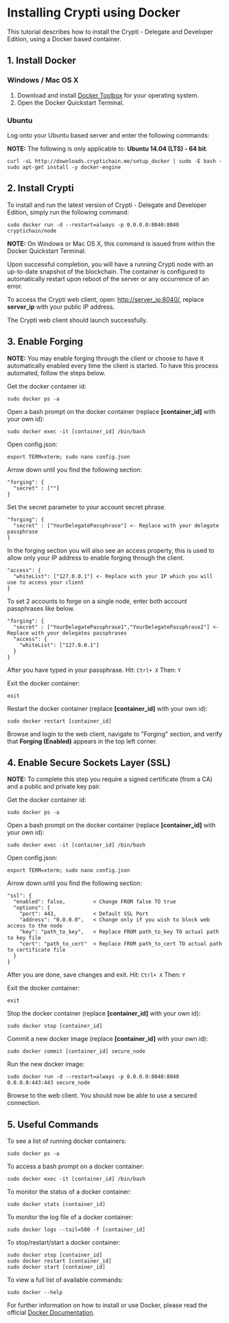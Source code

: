 # Installing Crypti using Docker

This tutorial describes how to install the Crypti - Delegate and Developer Edition, using a Docker based container.

## 1. Install Docker

### Windows / Mac OS X

1. Download and install [Docker Toolbox](https://www.docker.com/docker-toolbox) for your operating system.
2. Open the Docker Quickstart Terminal.

### Ubuntu

Log onto your Ubuntu based server and enter the following commands:

**NOTE:** The following is only applicable to: **Ubuntu 14.04 (LTS) - 64 bit**.

```
curl -sL http://downloads.cryptichain.me/setup_docker | sudo -E bash -
sudo apt-get install -y docker-engine
```

## 2. Install Crypti

To install and run the latest version of Crypti - Delegate and Developer Edition, simply run the following command:

```
sudo docker run -d --restart=always -p 0.0.0.0:8040:8040 cryptichain/node
```

**NOTE:** On Windows or Mac OS X, this command is issued from within the Docker Quickstart Terminal.

Upon successful completion, you will have a running Crypti node with an up-to-date snapshot of the blockchain. The container is configured to automatically restart upon reboot of the server or any occurrence of an error.

To access the Crypti web client, open: [http://server_ip:8040/](http://server_ip:8040/), replace **server_ip** with your public IP address.

The Crypti web client should launch successfully.

## 3. Enable Forging

**NOTE:** You may enable forging through the client or choose to have it automatically enabled every time the client is started. To have this process automated, follow the steps below.

Get the docker container id:

```
sudo docker ps -a
```

Open a bash prompt on the docker container (replace **[container_id]** with your own id):

```
sudo docker exec -it [container_id] /bin/bash
```

Open config.json:

```
export TERM=xterm; sudo nano config.json
```

Arrow down until you find the following section:

```
"forging": {
  "secret" : [""]
}
```

Set the secret parameter to your account secret phrase.

```
"forging": {
  "secret" : ["YourDelegatePassphrase"] <- Replace with your delegate passphrase
}
```

In the forging section you will also see an access property, this is used to allow only your IP address to enable forging through the client.

```
"access": {
  "whiteList": ["127.0.0.1"] <- Replace with your IP which you will use to access your client
}
```

To set 2 accounts to forge on a single node, enter both account passphrases like below.

```
"forging": {
  "secret" : ["YourDelegatePassphrase1","YourDelegatePassphrase2"] <- Replace with your delegates passphrases
  "access": {
    "whiteList": ["127.0.0.1"]
  }
}
```

After you have typed in your passphrase. Hit: `Ctrl+ X` Then: `Y`

Exit the docker container:

```
exit
```

Restart the docker container (replace **[container_id]** with your own id):

```
sudo docker restart [container_id]
```

Browse and login to the web client, navigate to "Forging" section, and verify that **Forging (Enabled)** appears in the top left corner.

## 4. Enable Secure Sockets Layer (SSL)

**NOTE:** To complete this step you require a signed certificate (from a CA) and a public and private key pair.

Get the docker container id:

```
sudo docker ps -a
```

Open a bash prompt on the docker container (replace **[container_id]** with your own id):

```
sudo docker exec -it [container_id] /bin/bash
```

Open config.json:

```
export TERM=xterm; sudo nano config.json
```

Arrow down until you find the following section:

```
"ssl": {
  "enabled": false,         < Change FROM false TO true
  "options": {
    "port": 443,            < Default SSL Port
    "address": "0.0.0.0",   < Change only if you wish to block web access to the node
    "key": "path_to_key",   < Replace FROM path_to_key TO actual path to key file
    "cert": "path_to_cert"  < Replace FROM path_to_cert TO actual path to certificate file
  }
}
```

After you are done, save changes and exit. Hit: `Ctrl+ X` Then: `Y`

Exit the docker container:

```
exit
```

Stop the docker container (replace **[container_id]** with your own id):

```
sudo docker stop [container_id]
```

Commit a new docker image (replace **[container_id]** with your own id):

```
sudo docker commit [container_id] secure_node
```

Run the new docker image:

```
sudo docker run -d --restart=always -p 0.0.0.0:8040:8040 0.0.0.0:443:443 secure_node
```

Browse to the web client. You should now be able to use a secured connection.

## 5. Useful Commands

To see a list of running docker containers:

```
sudo docker ps -a
```

To access a bash prompt on a docker container:

```
sudo docker exec -it [container_id] /bin/bash
```

To monitor the status of a docker container:

```
sudo docker stats [container_id]
```

To monitor the log file of a docker container:

```
sudo docker logs --tail=500 -f [container_id]
```

To stop/restart/start a docker container:

```
sudo docker stop [container_id]
sudo docker restart [container_id]
sudo docker start [container_id]
```

To view a full list of available commands:

```
sudo docker --help
```

For further information on how to install or use Docker, please read the official [Docker Documentation](http://docs.docker.com/).
